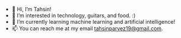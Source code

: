 - 👋 Hi, I’m Tahsin!
- 👀 I’m interested in technology, guitars, and food. :)
- 🌱 I’m currently learning machine learning and artificial intelligence!
- 📫 You can reach me at my email tahsinparvez19@gmail.com.

<!---
Tahsino7x/Tahsino7x is a ✨ special ✨ repository because its `README.md` (this file) appears on your GitHub profile.
You can click the Preview link to take a look at your changes.
--->

